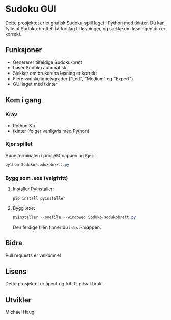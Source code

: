 # Sudoku GUI

Dette prosjektet er et grafisk Sudoku-spill laget i Python med tkinter. Du kan fylle ut Sudoku-brettet, få forslag til løsninger, og sjekke om løsningen din er korrekt.

## Funksjoner
- Genererer tilfeldige Sudoku-brett
- Løser Sudoku automatisk
- Sjekker om brukerens løsning er korrekt
- Flere vanskelighetsgrader ("Lett", "Medium" og "Expert")
- GUI laget med tkinter

## Kom i gang

### Krav
- Python 3.x
- tkinter (følger vanligvis med Python)

### Kjør spillet

Åpne terminalen i prosjektmappen og kjør:

```powershell
python Soduko/sodukobrett.py
```

### Bygg som .exe (valgfritt)
1. Installer PyInstaller:
   ```powershell
   pip install pyinstaller
   ```
2. Bygg .exe:
   ```powershell
   pyinstaller --onefile --windowed Soduko/sodukobrett.py
   ```
   Den ferdige filen finner du i `dist`-mappen.

## Bidra
Pull requests er velkomne!

## Lisens
Dette prosjektet er åpent og fritt til privat bruk.

## Utvikler
Michael Haug
